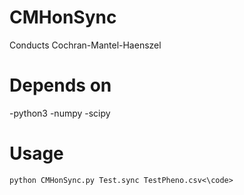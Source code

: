 # CMHonSync
Conducts Cochran-Mantel-Haenszel

# Depends on
-python3
-numpy
-scipy

# Usage
<code>python CMHonSync.py Test.sync TestPheno.csv<\code>
